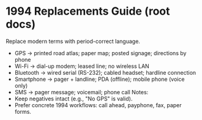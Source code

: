 # 1994 Replacements Guide (root docs)

Replace modern terms with period-correct language.

- GPS  -> printed road atlas; paper map; posted signage; directions by phone
- Wi-Fi -> dial-up modem; leased line; no wireless LAN
- Bluetooth -> wired serial (RS-232); cabled headset; hardline connection
- Smartphone -> pager + landline; PDA (offline); mobile phone (voice only)
- SMS -> pager message; voicemail; phone call
Notes:
- Keep negatives intact (e.g., "No GPS" is valid).
- Prefer concrete 1994 workflows: call ahead, payphone, fax, paper forms.
